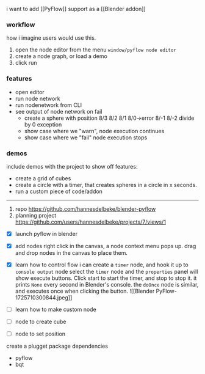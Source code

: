 i want to add [[PyFlow]] support as a [[Blender addon]]
### workflow
how i imagine users would use this.
1. open the node editor from the menu `window/pyflow node editor`
2. create a node graph, or load a demo
3. click run
### features
- open editor
- run node network
- run nodenetwork from CLI
- see output of node network on fail
	- create a sphere with position
	  8/3 8/2 8/1 8/0->error  8/-1 8/-2 
	  divide by 0 exception
	- show case where we "warn", node execution continues
	- show case where we "fail" node execution stops
### demos
include demos with the project to show off features:
- create a grid of cubes
- create a circle with a timer, that creates spheres in a circle in x seconds.
- run a custom piece of code/addon

---
1. repo https://github.com/hannesdelbeke/blender-pyflow
2. planning project https://github.com/users/hannesdelbeke/projects/7/views/1
- [x] launch pyflow in blender
- [x] add nodes
	right click in the canvas, a node context menu pops up. drag and drop nodes in the canvas to place them.
- [x] learn how to control flow
	i can create a `timer` node, and hook it up to `console output` node
	select the `timer` node and the `properties` panel will show execute buttons. Click start to start the timer, and stop to stop it. it prints `None` every second in Blender's console.
	the `doOnce` node is similar, and executes once when clicking the button.
	![[Blender PyFlow-1725710300844.jpeg]]
- [ ] learn how to make custom node


- [ ] node to create cube
- [ ] node to set position

create a plugget package
dependencies 
- pyflow
- bqt

